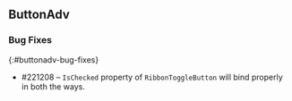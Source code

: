 ## ButtonAdv

### Bug Fixes
{:#buttonadv-bug-fixes}

* #221208 – `IsChecked` property of `RibbonToggleButton` will bind properly in both the ways.